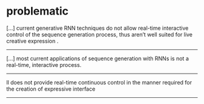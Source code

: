 # problematic


 [...] current generative RNN techniques do not allow real-time interactive control of the sequence generation process, thus aren’t well suited for live creative expression .

  



----

 [...] most current applications of sequence generation with RNNs is not a real-time, interactive process.

  



----

ll does not provide real-time continuous control in the manner required for the creation of expressive interface

  



----


